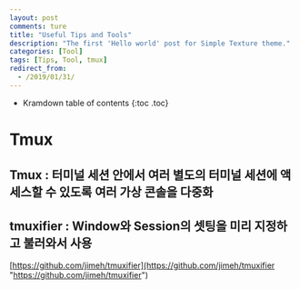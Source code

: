 ```yaml
---
layout: post
comments: ture
title: "Useful Tips and Tools"
description: "The first 'Hello world' post for Simple Texture theme."
categories: [Tool]
tags: [Tips, Tool, tmux]
redirect_from:
  - /2019/01/31/
---
```


* Kramdown table of contents
{:toc .toc}

# Tmux
## Tmux : 터미널 세션 안에서 여러 별도의 터미널 세션에 액세스할 수 있도록 여러 가상 콘솔을 다중화
## tmuxifier : Window와 Session의 셋팅을 미리 지정하고 불러와서 사용
[https://github.com/jimeh/tmuxifier](https://github.com/jimeh/tmuxifier "https://github.com/jimeh/tmuxifier")
